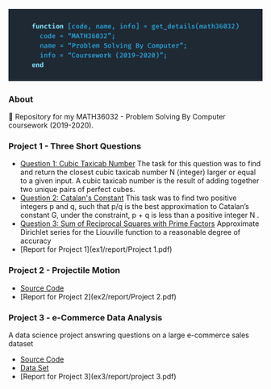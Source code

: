 ![](figures/cover.png)

### About
🎲 Repository for my MATH36032 - Problem Solving By Computer coursework (2019-2020).

### Project 1 - Three Short Questions
- [Question 1: Cubic Taxicab Number](ex1/ex1)
  The task for this question was to find and return the closest cubic taxicab number N (integer)
larger or equal to a given input. A cubic taxicab number is the result of adding together two
unique pairs of perfect cubes.
- [Question 2: Catalan's Constant](ex1/ex2) 
  This task was to find two positive integers p and q, such that p/q is the best approximation
to Catalan’s constant G, under the constraint, p + q is less than a positive integer N .
- [Question 3: Sum of Reciprocal Squares with Prime Factors](ex1/ex3) 
  Approximate Dirichlet series for the Liouville function to a reasonable degree of accuracy
- [Report for Project 1](ex1/report/Project 1.pdf)

### Project 2 - Projectile Motion
- [Source Code](ex2/src)
- [Report for Project 2](ex2/report/Project 2.pdf)

### Project 3 - e-Commerce Data Analysis
A data science project answring questions on a large e-commerce sales dataset
- [Source Code](ex3/src)
- [Data Set](ex3/src/purchasing_order.csv)
- [Report for Project 3](ex3/report/project 3.pdf)
